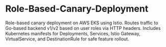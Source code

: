 # Role-Based-Canary-Deployment
Role-based canary deployment on AWS EKS using Istio. Routes traffic to Go-based backend v1/v2 based on user roles via HTTP headers. Includes Kubernetes manifests for Deployments, Services, Istio Gateway, VirtualService, and DestinationRule for safe feature rollout.
